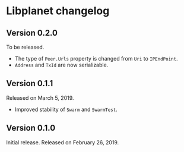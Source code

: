 Libplanet changelog
===================

Version 0.2.0
-------------

To be released.

 -  The type of `Peer.Urls` property is changed from `Uri` to `IPEndPoint`.
 - `Address` and `TxId` are now serializable.


Version 0.1.1
-------------

Released on March 5, 2019.

 -  Improved stability of `Swarm` and `SwarmTest`.


Version 0.1.0
-------------

Initial release.  Released on February 26, 2019.
